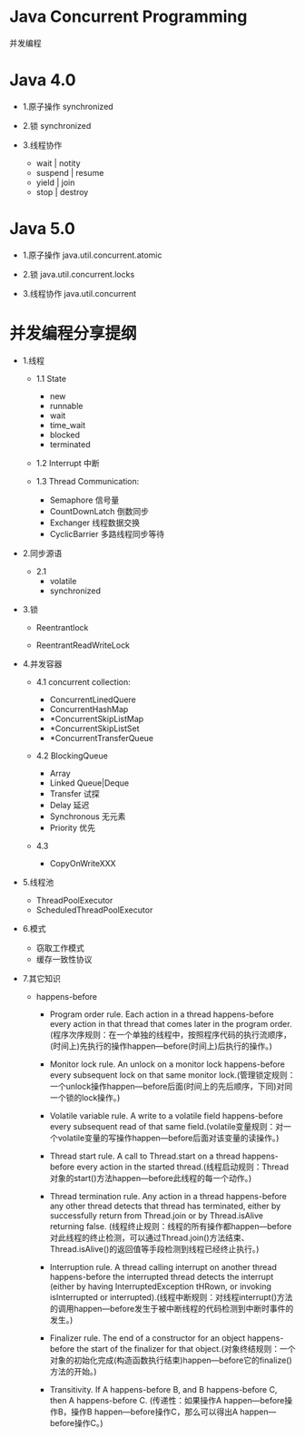 Java Concurrent Programming
==========

并发编程

# Java 4.0

* 1.原子操作		synchronized

* 2.锁			synchronized

* 3.线程协作		

	* wait | notity 
	* suspend | resume 
	* yield | join 
	* stop | destroy


# Java 5.0

* 1.原子操作		java.util.concurrent.atomic

* 2.锁			java.util.concurrent.locks

* 3.线程协作		java.util.concurrent

并发编程分享提纲
================

* 1.线程
	* 1.1 State
	
		* new
		* runnable
		* wait
		* time_wait
		* blocked
		* terminated
			
	* 1.2	Interrupt 中断
	
	* 1.3	Thread Communication:
	
		* Semaphore		信号量
		* CountDownLatch	倒数同步
		* Exchanger		线程数据交换
		* CyclicBarrier		多路线程同步等待
			
* 2.同步源语

	* 2.1	
		* volatile
		* synchronized
* 3.锁

	* Reentrantlock
	
	* ReentrantReadWriteLock
	
* 4.并发容器

	* 4.1 concurrent collection:
	
		* ConcurrentLinedQuere
		* ConcurrentHashMap
		* *ConcurrentSkipListMap
		* *ConcurrentSkipListSet
		* *ConcurrentTransferQueue
		
	* 4.2	BlockingQueue
	
		* Array
		* Linked Queue|Deque
		* Transfer 试探
		* Delay	延迟
		* Synchronous 无元素
		* Priority 优先
			
	* 4.3
	
		* CopyOnWriteXXX
		
* 5.线程池

	* ThreadPoolExecutor
	* ScheduledThreadPoolExecutor
	
* 6.模式

	* 窃取工作模式
	* 缓存一致性协议
	
* 7.其它知识
	* happens-before

		* Program order rule. Each action in a thread happens-before every action in that thread that comes later in the program order. (程序次序规则：在一个单独的线程中，按照程序代码的执行流顺序，(时间上)先执行的操作happen—before(时间上)后执行的操作。)

		* Monitor lock rule. An unlock on a monitor lock happens-before every subsequent lock on that same monitor lock.(管理锁定规则：一个unlock操作happen—before后面(时间上的先后顺序，下同)对同一个锁的lock操作。)

		* Volatile variable rule. A write to a volatile field happens-before every subsequent read of that same field.(volatile变量规则：对一个volatile变量的写操作happen—before后面对该变量的读操作。)

		* Thread start rule. A call to Thread.start on a thread happens-before every action in the started thread.(线程启动规则：Thread对象的start()方法happen—before此线程的每一个动作。)

		* Thread termination rule. Any action in a thread happens-before any other thread detects that thread has terminated, either by successfully return from Thread.join or by Thread.isAlive returning false. (线程终止规则：线程的所有操作都happen—before对此线程的终止检测，可以通过Thread.join()方法结束、Thread.isAlive()的返回值等手段检测到线程已经终止执行。)

		* Interruption rule. A thread calling interrupt on another thread happens-before the interrupted thread detects the interrupt (either by having InterruptedException tHRown, or invoking isInterrupted or interrupted).(线程中断规则：对线程interrupt()方法的调用happen—before发生于被中断线程的代码检测到中断时事件的发生。)

		* Finalizer rule. The end of a constructor for an object happens-before the start of the finalizer for that object.(对象终结规则：一个对象的初始化完成(构造函数执行结束)happen—before它的finalize()方法的开始。)

		* Transitivity. If A happens-before B, and B happens-before C, then A happens-before C. (传递性：如果操作A happen—before操作B，操作B happen—before操作C，那么可以得出A happen—before操作C。)
